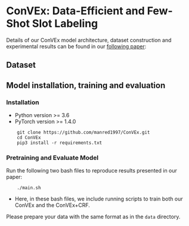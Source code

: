 # ConVEx: Data-Efficient and Few-Shot Slot Labeling


Details of our ConVEx model architecture, dataset construction and experimental results can be found in our [following paper](https://arxiv.org/pdf/2010.11791v2.pdf):

## Dataset


## Model installation, training and evaluation

### Installation
- Python version >= 3.6
- PyTorch version >= 1.4.0

```
    git clone https://github.com/manred1997/ConVEx.git
    cd ConVEx
    pip3 install -r requirements.txt
```

### Pretraining and Evaluate Model
Run the following two bash files to reproduce results presented in our paper:
```
    ./main.sh
```

 - Here, in these bash files, we include running scripts to train both our ConVEx and the ConVEx+CRF.  

Please prepare your data with the same format as in the ```data``` directory.

